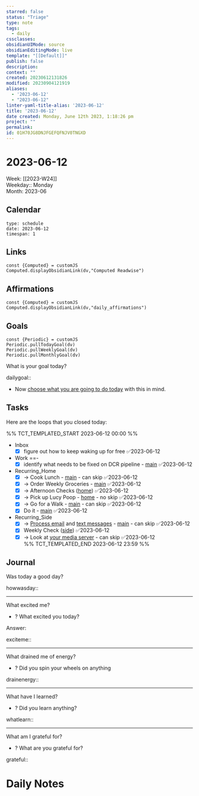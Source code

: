 ```yaml
---
starred: false
status: "Triage"
type: note
tags:
  - daily
cssclasses: 
obsidianUIMode: source
obsidianEditingMode: live
template: "[[Default]]"
publish: false
description: 
context: ""
created: 20230612131826
modified: 20230904121919
aliases:
  - '2023-06-12'
  - "2023-06-12"
linter-yaml-title-alias: '2023-06-12'
title: '2023-06-12'
date created: Monday, June 12th 2023, 1:18:26 pm
project: ""
permalink: 
id: 01H70JG8DNJFGEFQFNJV0TNGXD
---
```


# 2023-06-12

Week: [[2023-W24]]  
Weekday:: Monday  
Month: 2023-06

## Calendar

```gEvent
type: schedule
date: 2023-06-12
timespan: 1
```

## Links

```dataviewjs
const {Computed} = customJS
Computed.displayObsidianLink(dv,"Computed Readwise")
```

## Affirmations


```dataviewjs
const {Computed} = customJS
Computed.displayObsidianLink(dv,"daily_affirmations")
```

## Goals

```dataviewjs
const {Periodic} = customJS
Periodic.pullTodayGoal(dv)
Periodic.pullWeeklyGoal(dv)
Periodic.pullMonthlyGoal(dv)
```

What is your goal today?

dailygoal::
- Now [choose what you are going to do today](https://todoist.com/app/filter/2338045205) with this in mind.

## Tasks

Here are the loops that you closed today:

%% TCT_TEMPLATED_START 2023-06-12 00:00 %%
- Inbox
    - [x] figure out how to keep waking up for free ✅2023-06-12
- Work ==-
    - [x] identify what needs to be fixed on DCR pipeline - [main](drafts://x-callback-url/runAction?text=edb630b2-69a4-4d86-8337-7e417c24388a,6910228141&action=Write%20to%20Obsidian%20File) ✅2023-06-12
- Recurring_Home
    - [x] -> Cook Lunch - [main](drafts://x-callback-url/runAction?text=c45e7602-8c9f-44f9-af5c-5f19e2e7793f,6826736524&action=Write%20to%20Obsidian%20File) - can skip ✅2023-06-12
    - [x] -> Order Weekly Groceries - [main](drafts://x-callback-url/runAction?text=090f2887-d87b-422c-9e91-adf42f0bd694,6855668113&action=Write%20to%20Obsidian%20File) ✅2023-06-12
    - [x] -> Afternoon Checks ([home](drafts://x-callback-url/runAction?text=e3aca916-547f-41f2-a2a0-13b6a2164406,6949349544&action=Write%20to%20Obsidian%20File)) ✅2023-06-12
    - [x] -> Pick up Lucy Poop - [home](drafts://x-callback-url/runAction?text=6c4ea1a2-80c2-4be7-83cf-e3f075105180,6855834580&action=Write%20to%20Obsidian%20File) - no skip ✅2023-06-12
    - [x] -> Go for a Walk - [main](drafts://x-callback-url/runAction?text=76a53207-9fd6-4448-bcfc-c318c4733c29,6823693564&action=Write%20to%20Obsidian%20File) - can skip ✅2023-06-12
    - [x] Do it - [main](drafts://x-callback-url/runAction?text=fc72745e-8831-4cac-ae81-6bbe5a3244cc,6877868022&action=Write%20to%20Obsidian%20File) ✅2023-06-12
- Recurring_Side
    - [x] -> [Process email](readdle-spark://) and [text messages](messages://) - [main](drafts://x-callback-url/runAction?text=81b8230d-6d0e-4f76-b7e2-48d70d32562b,6855046874&action=Write%20to%20Obsidian%20File) - can skip ✅2023-06-12
    - [x] Weekly Check ([side](drafts://x-callback-url/runAction?text=8d407d70-ecfb-445f-b765-c4d1f3f5ba6d,6933505931&action=Write%20to%20Obsidian%20File)) ✅2023-06-12
    - [x] -> Look at [your media server](http://192.168.1.240:9092/) - can skip ✅2023-06-12  
%% TCT_TEMPLATED_END 2023-06-12 23:59 %%

## Journal

Was today a good day?

howwasday::

---

What excited me?

- ? What excited you today?

Answer:

exciteme::

---

What drained me of energy?

- ? Did you spin your wheels on anything

drainenergy::

---

What have I learned?

- ? Did you learn anything?

whatlearn::

---

What am I grateful for?

- ? What are you grateful for?

grateful::

# Daily Notes
